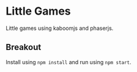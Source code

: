 # Little Games
Little games using kaboomjs and phaserjs.

## Breakout

Install using `npm install` and run using `npm start`.
